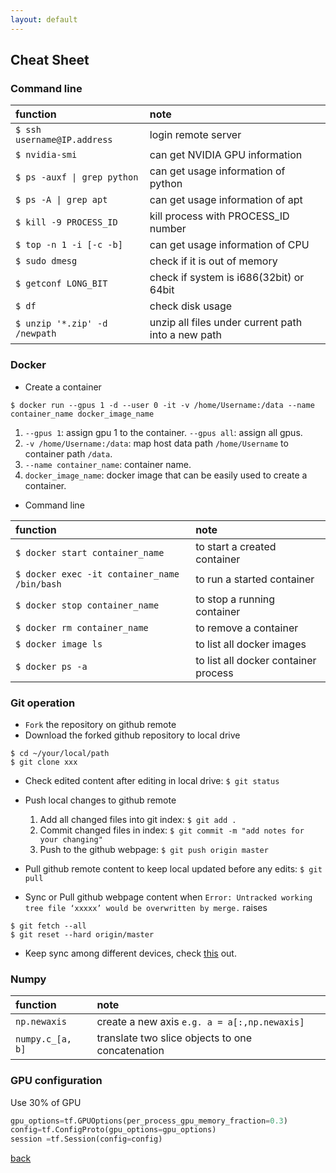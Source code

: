 ```yaml
---
layout: default
---
```


## Cheat Sheet


### Command line

| function                        | note                                     |
|:--------------------------------|:-----------------------------------------|
| `$ ssh username@IP.address`     |login remote server                       |
| `$ nvidia-smi`                  | can get NVIDIA GPU information           |
| <code>$ ps -auxf &#124; grep python</code> | can get usage information of python      |
| <code>$ ps -A &#124; grep apt      </code> | can get usage information of apt         |
| `$ kill -9 PROCESS_ID`          | kill process with PROCESS_ID number      |
| `$ top -n 1 -i [-c -b]`         | can get usage information of CPU         |
| `$ sudo dmesg`                  | check if it is out of memory             |
| `$ getconf LONG_BIT `           | check if system is i686(32bit) or 64bit  |
| `$ df`                          | check disk usage                         |
| `$ unzip '*.zip' -d /newpath`   | unzip all files under current path into a new path |


### Docker
* Create a container
```
$ docker run --gpus 1 -d --user 0 -it -v /home/Username:/data --name container_name docker_image_name
```
  1. `--gpus 1`: assign gpu 1 to the container. `--gpus all`: assign all gpus.
  2. `-v /home/Username:/data`: map host data path `/home/Username` to container path `/data`.
  3. `--name container_name`: container name.
  4. `docker_image_name`: docker image that can be easily used to create a container.

* Command line

| function                                      | note                                     |
|:----------------------------------------------|:-----------------------------------------|
| `$ docker start container_name`               | to start a created container             |
| `$ docker exec -it container_name /bin/bash`  | to run a started container               |
| `$ docker stop container_name`                | to stop a running container              |
| `$ docker rm container_name`                  | to remove a container                    |
| `$ docker image ls`                           | to list all docker images                |
| `$ docker ps -a`                              | to list all docker container process     |



### Git operation

* `Fork` the repository on github remote
* Download the forked github repository to local drive
```
$ cd ~/your/local/path
$ git clone xxx
```
* Check edited content after editing in local drive: `$ git status `
* Push local changes to github remote
  1. Add all changed files into git index: `$ git add . `
  2. Commit changed files in index: `$ git commit -m "add notes for your changing" `
  3. Push to the github webpage: `$ git push origin master `

* Pull github remote content to keep local updated before any edits: `$ git pull`
* Sync or Pull github webpage content when `Error: Untracked working tree file ‘xxxxx’ would be overwritten by merge.` raises
```
$ git fetch --all
$ git reset --hard origin/master
```
* Keep sync among different devices, check [this](https://blog.csdn.net/elloop/article/details/54898512) out.


### Numpy

| function           | note                                               |
|:-------------------|:---------------------------------------------------|
| `np.newaxis`       | create a new axis `e.g. a = a[:,np.newaxis]`       |
| `numpy.c_[a, b]`   | translate two slice objects to one concatenation   |


### GPU configuration

Use 30% of GPU
```python
gpu_options=tf.GPUOptions(per_process_gpu_memory_fraction=0.3)
config=tf.ConfigProto(gpu_options=gpu_options)
session =tf.Session(config=config)
```


[back](./)
